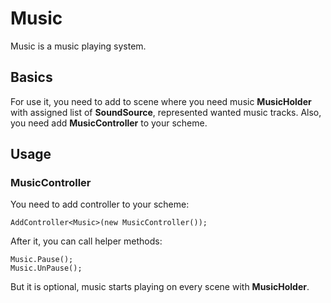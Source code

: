 # Music

Music is a music playing system.

## Basics

For use it, you need to add to scene where you need music **MusicHolder** with assigned list of **SoundSource**, represented wanted music tracks. 
Also, you need add **MusicController** to your scheme.

## Usage

### MusicController

You need to add controller to your scheme:

```
AddController<Music>(new MusicController());
```

After it, you can call helper methods:

```
Music.Pause();
Music.UnPause();
```

But it is optional, music starts playing on every scene with **MusicHolder**.
